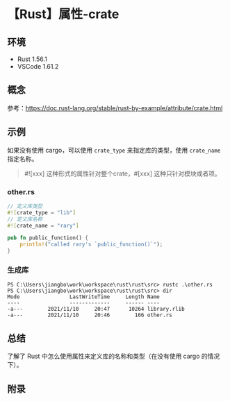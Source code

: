 # 【Rust】属性-crate

## 环境

- Rust 1.56.1
- VSCode 1.61.2

## 概念

参考：<https://doc.rust-lang.org/stable/rust-by-example/attribute/crate.html>  

## 示例

如果没有使用 cargo，可以使用 `crate_type` 来指定库的类型，使用 `crate_name` 指定名称。
> #![xxx] 这种形式的属性针对整个crate，#[xxx] 这种只针对模块或者项。

### other.rs

```rust
// 定义库类型
#![crate_type = "lib"]
// 定义库名称
#![crate_name = "rary"]

pub fn public_function() {
    println!("called rary's `public_function()`");
}
```

### 生成库

```text
PS C:\Users\jiangbo\work\workspace\rust\rust\src> rustc .\other.rs
PS C:\Users\jiangbo\work\workspace\rust\rust\src> dir
Mode                LastWriteTime     Length Name
----                -------------     ------ ----
-a---        2021/11/10     20:47      10264 library.rlib
-a---        2021/11/10     20:46        166 other.rs
```

## 总结

了解了 Rust 中怎么使用属性来定义库的名称和类型（在没有使用 cargo 的情况下）。

## 附录
